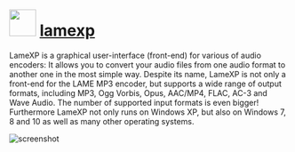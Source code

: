 # <img src="https://cdn.rawgit.com/majkinetor/chocolatey/master/lamexp/icon.png" width="48" height="48"/> [lamexp](https://chocolatey.org/packages/lamexp)


LameXP is a graphical user-interface (front-end) for various of audio encoders: It allows you to convert your audio files from one audio format to another one in the most simple way. Despite its name, LameXP is not only a front-end for the LAME MP3 encoder, but supports a wide range of output formats, including MP3, Ogg Vorbis, Opus, AAC/MP4, FLAC, AC-3 and Wave Audio. The number of supported input formats is even bigger! Furthermore LameXP not only runs on Windows XP, but also on Windows 7, 8 and 10 as well as many other operating systems.

![screenshot](https://cdn.rawgit.com/majkinetor/chocolatey/master/lamexp/screenshot.png)
